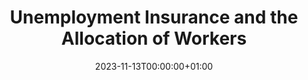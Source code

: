 ---
title: Unemployment Insurance and the Allocation of Workers
date: '2023-11-13T00:00:00+01:00'
authors: 
- "Matthew McKernan"
author_notes: 
- "University of Oxford"
links: 
    - name: Paper
      url: 'uploads/jmp.pdf'
    - name: Slides
      url: 'uploads/jmp_slides.pdf'

# Slides (optional).
#   Associate this project with Markdown slides.
#   Simply enter your slide deck's filename without extension.
#   E.g. `slides = "example-slides"` references `content/slides/example-slides.md`.
#   Otherwise, set `slides = ""`.

# Draft
---